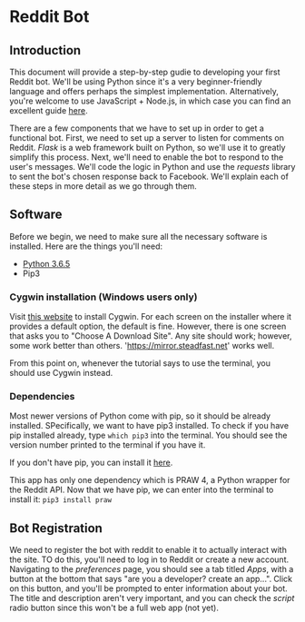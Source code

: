 # Reddit Bot

## Introduction

This document will provide a step-by-step gudie to developing your first Reddit bot. We'll be using Python since it's a very beginner-friendly language and offers perhaps the simplest implementation. Alternatively, you're welcome to use JavaScript + Node.js, in which case you can find an excellent guide [here](https://blog.syntonic.io/2017/07/07/reddit-bot-nodejs-example/).

There are a few components that we have to set up in order to get a functional bot. First, we need to set up a server to listen for comments on Reddit. *Flask* is a web framework built on Python, so we'll use it to greatly simplify this process. Next, we'll need to enable the bot to respond to the user's messages. We'll code the logic in Python and use the *requests* library to sent the bot's chosen response back to Facebook. We'll explain each of these steps in more detail as we go through them. 


## Software

Before we begin, we need to make sure all the necessary software is installed. Here are the things you'll need:
* [Python 3.6.5](https://www.python.org/downloads/release/python-365/)
* Pip3


### Cygwin installation (Windows users only)

Visit [this website](https://cygwin.com/install.html) to install Cygwin.  For each screen on the installer where it provides a default option, the default is fine.  However, there is one screen that asks you to "Choose A Download Site".  Any site should work; however, some work better than others.  'https://mirror.steadfast.net' works well.

From this point on, whenever the tutorial says to use the terminal, you should use Cygwin instead.

### Dependencies
Most newer versions of Python come with pip, so it should be already installed. SPecifically, we want to have pip3 installed. To check if you have pip installed already, type `which pip3` into the terminal. You should see the version number printed to the terminal if you have it.

If you don't have pip, you can install it [here](https://pip.pypa.io/en/stable/installing/).

This app has only one dependency which is PRAW 4, a Python wrapper for the Reddit API. Now that we have pip, we can enter into the terminal to install it:
```pip3 install praw```

## Bot Registration

We need to register the bot with reddit to enable it to actually interact with the site. TO do this, you'll need to log in to Reddit or create a new account. Navigating to the *preferences* page, you should see a tab titled *Apps*, with a button at the bottom that says "are you a developer? create an app...". Click on this button, and you'll be prompted to enter information about your bot. The title and description aren't very important, and you can check the *script* radio button since this won't be a full web app (not yet). 




